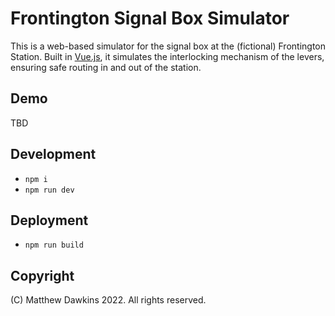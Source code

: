 # Frontington Signal Box Simulator

This is a web-based simulator for the signal box at the (fictional) Frontington Station. Built in [Vue.js](https://vuejs.org), it simulates the interlocking mechanism of the levers, ensuring safe routing in and out of the station.

## Demo

TBD

## Development

- `npm i`
- `npm run dev`

## Deployment

- `npm run build`

## Copyright

(C) Matthew Dawkins 2022. All rights reserved.
